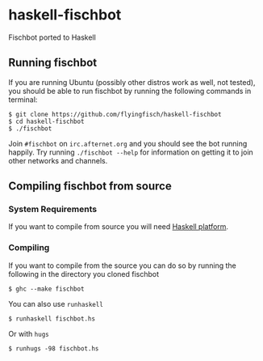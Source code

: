 haskell-fischbot
================

Fischbot ported to Haskell

Running fischbot
----------------

If you are running Ubuntu (possibly other distros work as well, not tested), you should be able to run fischbot by running the following commands in terminal:

~~~
$ git clone https://github.com/flyingfisch/haskell-fischbot
$ cd haskell-fischbot
$ ./fischbot
~~~

Join `#fischbot` on `irc.afternet.org` and you should see the bot
running happily. Try running `./fischbot --help` for information on
getting it to join other networks and channels.


Compiling fischbot from source
------------------------------

### System Requirements

If you want to compile from source you will need [Haskell platform](https://www.haskell.org/platform/).

### Compiling

If you want to compile from the source you can do so by running the
following in the directory you cloned fischbot


~~~
$ ghc --make fischbot
~~~

You can also use `runhaskell`

~~~
$ runhaskell fischbot.hs
~~~

Or with `hugs`

~~~
$ runhugs -98 fischbot.hs
~~~
